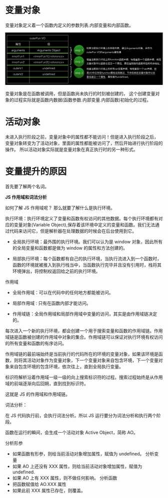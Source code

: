 # 变量对象

变量对象定义着一个函数内定义的参数列表.内部变量和内部函数。

![vo](../img/vo.png)

变量对象是在函数被调用，但是函数尚未执行的时刻被创建的，
这个创建变量对象的过程实际就是函数内数据(函数参数.内部变量.内部函数)初始化的过程。

# 活动对象

未进入执行阶段之前，变量对象中的属性都不能访问！但是进入执行阶段之后，
变量对象转变为了活动对象，里面的属性都能被访问了，然后开始进行执行阶段的操作。
所以活动对象实际就是变量对象在真正执行时的另一种形式。

# 变量提升的原因

首先要了解两个名词。

**JS 作用域和词法分析**

如何了解 JS 作用域呢？ 那么就要了解什么是执行环境。

执行环境：执行环境定义了变量和函数有权访问的其他数据。每个执行环境都有对应的变量对象(Variable Object),保存着该环境中定义的变量和函数。我们无法通过代码来访问它，但是解析器在处理数据的时候会在后台使用到它。

- 全局执行环境：最外围的执行环境。我们可以认为是 window 对象，因此所有的全局变量和函数都是做为 window 的属性和方法创建的。

- 局部执行环境：每个函数都有自己的执行环境，当执行流进入到一个函数时，函数的环境就被推入到执行栈当中，当函数执行完毕并且没有引用时，栈将其环境弹出，将控制权返回给之前的执行环境。

作用域

- 全局作用域：可以在代码中的任何地方都能被访问。

- 局部作用域 : 只有在函数内部才能访问。

- 作用域链：全局作用域和局部作用域中变量的访问，其实是由作用域链决定的。

每次进入一个新的执行环境，都会创建一个用于搜索变量和函数的作用域链。作用域链是函数被创建的作用域中对象的集合。作用域链可以保证对执行环境有权访问的所有变量和函数的有序访问。

作用域链的最前端始终是当前执行的代码所在的环境的变量对象，如果该环境是函数，则将其活动对象作为变量对象，下一个变量对象来自包含环境，下一个变量对象来自包含环境的包含环境，依次往上，直到全局执行变量。

标识符解析沿着作用域一级一级的向上搜索标识符的过程。搜索过程始终是从作用域的前端逐渐向后回朔，直到找到标识符。

这就是 JS 的作用域和作用域链。

词法分析：

在 JS 代码执行前，会执行词法分析。所以 JS 运行要分为词法分析和执行两个阶段。

函数在运行的瞬间，会生成一个活动对象 Active Object，简称 AO。

分析形参

- 如果函数有形参，则给当前活动对象增加属性，赋值为 undefined。
  分析变量
- 如果 AO 上还没有 XXX 属性，则给当前活动对象增加属性，赋值为 undefined.
- 如果 AO 上有 XXX 属性，则不做任何影响。
  分析函数
- 把函数赋值给 AO.XXX 属性
- 如果此前 XXX 属性已存在，则覆盖。
